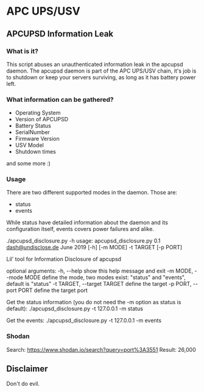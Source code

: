 # APC UPS/USV

## APCUPSD Information Leak

### What is it?

This script abuses an unauthenticated information leak in the apcupsd daemon. 
The apcupsd daemon is part of the APC UPS/USV chain, it's job is to shutdown or keep your
servers surviving, as long as it has battery power left.

### What information can be gathered?

* Operating System
* Version of APCUPSD
* Battery Status
* SerialNumber
* Firmware Version
* USV Model
* Shutdown times

and some more :)

### Usage

There are two different supported modes in the daemon. Those are:
* status 
* events

While status have detailed information about the daemon and its configuration itself, events covers power failures and alike.

./apcupsd_disclosure.py -h
usage: apcupsd_disclosure.py 0.1 dash@undisclose.de June 2019
       [-h] [-m MODE] -t TARGET [-p PORT]

Lil' tool for Information Disclosure of apcupsd

optional arguments:
  -h, --help            show this help message and exit
  -m MODE, --mode MODE  define the mode, two modes exist: "status" and
                        "events", default is "status"
  -t TARGET, --target TARGET
                        define the target
  -p PORT, --port PORT  define the target port

Get the status information (you do not need the -m option as status is default):
./apcupsd_disclosure.py -t 127.0.0.1 -m status

Get the events:
./apcupsd_disclosure.py -t 127.0.0.1 -m events

### Shodan

Search: https://www.shodan.io/search?query=port%3A3551
Result: 26,000

## Disclaimer

Don't do evil.
